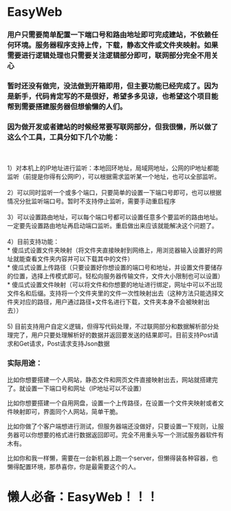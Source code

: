 # EasyWeb
### 用户只需要简单配置一下端口号和路由地址即可完成建站，不依赖任何环境。服务器程序支持上传，下载，静态文件或文件夹映射。如果需要进行逻辑处理也只需要关注逻辑部分即可，联网部分完全不用关心


### 暂时还没有做完，没法做到开箱即用，但主要功能已经完成了。因为是新手，代码肯定写的不是很好，希望多多见谅，也希望这个项目能帮到需要搭建服务器但想偷懒的人们。

### 因为做开发或者建站的时候经常要写联网部分，但我很懒，所以做了这么个工具，工具分如下几个功能：

  <br><br>  1）对本机上的IP地址进行监听：本地回环地址，局域网地址，公网的IP地址都能监听（前提是你得有公网IP），可以根据需求监听某一个地址，也可以全部监听。
  <br><br>  2）可以同时监听一个或多个端口，只要简单的设置一下端口号即可，也可以根据情况分批监听端口号。暂时不支持停止监听，需要手动重启程序
  <br><br>  3）可以设置路由地址，可以每个端口号都可以设置任意多个要监听的路由地址。一定要先设置路由地址再启动端口监听。重启做出来应该就能解决这个问题了。
  <br><br>  4）目前支持功能：
  <br>            * 傻瓜式设置文件夹映射（将文件夹直接映射到网络上，用浏览器输入设置好的网址就能查看文件夹内容并可以下载其中的文件）
  <br>            * 傻瓜式设置上传路径（只要设置好你想设置的端口号和地址，并设置文件要储存的位置，选择上传模式即可。轻松向服务器传输文件，文件大小限制也可以设置）
  <br>            * 傻瓜式设置文件映射（可以将文件和你想要的地址进行绑定，网址中可以不出现文件名和后缀。支持将一个文件夹里的文件一次性映射出去（这种方法只能选择文件夹对应的路径，用户通过路径+文件名进行下载，文件夹本身不会被映射出去））
  <br><br>  5) 目前支持用户自定义逻辑，但得写代码处理，不过联网部分和数据解析部分处理完了，用户只要处理解析好的数据并返回要发送的结果即可。目前支持Post请求和Get请求，Post请求支持Json数据          
 
### 实际用途：

比如你想要搭建一个人网站，静态文件和网页文件直接映射出去，网站就搭建完了。就设置一下端口号和网址（IP地址可以不设置）

比如你想要搭建一个自用网盘，设置一个上传路径，在设置一个文件夹映射或者文件映射即可，界面同个人网站，简单干脆。

比如你做了个客户端想进行测试，但服务器端还没做好，只要设置一下规则，让服务器可以你想要的格式进行数据返回即可。完全不用重头写一个测试服务器软件有木有。

比如你和我一样懒，需要在一台新机器上跑一个server，但懒得装各种容器，也懒得配置环境，那恭喜你，你是最需要这个的人。


# 懒人必备：EasyWeb！！！
  
  
